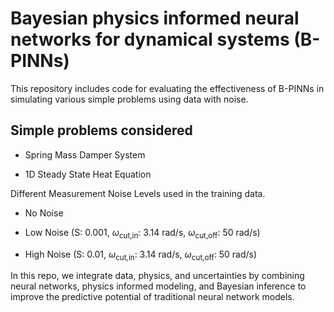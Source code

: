 # Bayesian physics informed neural networks for dynamical systems (B-PINNs)

This repository includes code for evaluating the effectiveness of B-PINNs in simulating various simple problems using data with noise.

## Simple problems considered

- Spring Mass Damper System

- 1D Steady State Heat Equation 

Different Measurement Noise Levels used in the training data.

- No Noise

- Low Noise (S: 0.001, $\omega_\text{cut,in}$: 3.14 rad/s, $\omega_\text{cut,off}$: 50 rad/s)

- High Noise (S: 0.01, $\omega_\text{cut,in}$: 3.14 rad/s, $\omega_\text{cut,off}$: 50 rad/s)

In this repo, we integrate data, physics, and uncertainties by combining neural networks, physics informed modeling, and Bayesian inference to improve the predictive potential of traditional neural network models. 





